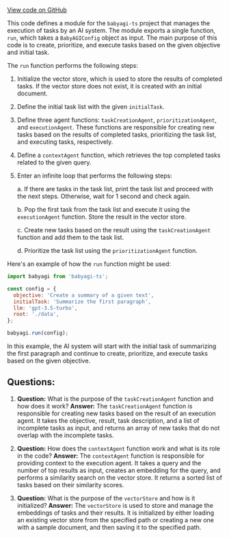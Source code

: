 [View code on GitHub](https://github.com/context-labs/babyagi-ts/src/cli/commands/run/index.ts)

This code defines a module for the `babyagi-ts` project that manages the execution of tasks by an AI system. The module exports a single function, `run`, which takes a `BabyAGIConfig` object as input. The main purpose of this code is to create, prioritize, and execute tasks based on the given objective and initial task.

The `run` function performs the following steps:

1. Initialize the vector store, which is used to store the results of completed tasks. If the vector store does not exist, it is created with an initial document.

2. Define the initial task list with the given `initialTask`.

3. Define three agent functions: `taskCreationAgent`, `prioritizationAgent`, and `executionAgent`. These functions are responsible for creating new tasks based on the results of completed tasks, prioritizing the task list, and executing tasks, respectively.

4. Define a `contextAgent` function, which retrieves the top completed tasks related to the given query.

5. Enter an infinite loop that performs the following steps:

   a. If there are tasks in the task list, print the task list and proceed with the next steps. Otherwise, wait for 1 second and check again.

   b. Pop the first task from the task list and execute it using the `executionAgent` function. Store the result in the vector store.

   c. Create new tasks based on the result using the `taskCreationAgent` function and add them to the task list.

   d. Prioritize the task list using the `prioritizationAgent` function.

Here's an example of how the `run` function might be used:

```javascript
import babyagi from 'babyagi-ts';

const config = {
  objective: 'Create a summary of a given text',
  initialTask: 'Summarize the first paragraph',
  llm: 'gpt-3.5-turbo',
  root: './data',
};

babyagi.run(config);
```

In this example, the AI system will start with the initial task of summarizing the first paragraph and continue to create, prioritize, and execute tasks based on the given objective.
## Questions: 
 1. **Question:** What is the purpose of the `taskCreationAgent` function and how does it work?
   **Answer:** The `taskCreationAgent` function is responsible for creating new tasks based on the result of an execution agent. It takes the objective, result, task description, and a list of incomplete tasks as input, and returns an array of new tasks that do not overlap with the incomplete tasks.

2. **Question:** How does the `contextAgent` function work and what is its role in the code?
   **Answer:** The `contextAgent` function is responsible for providing context to the execution agent. It takes a query and the number of top results as input, creates an embedding for the query, and performs a similarity search on the vector store. It returns a sorted list of tasks based on their similarity scores.

3. **Question:** What is the purpose of the `vectorStore` and how is it initialized?
   **Answer:** The `vectorStore` is used to store and manage the embeddings of tasks and their results. It is initialized by either loading an existing vector store from the specified path or creating a new one with a sample document, and then saving it to the specified path.